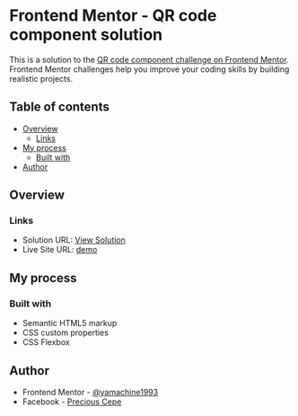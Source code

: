 # Frontend Mentor - QR code component solution

This is a solution to the [QR code component challenge on Frontend Mentor](https://www.frontendmentor.io/challenges/qr-code-component-iux_sIO_H). Frontend Mentor challenges help you improve your coding skills by building realistic projects. 

## Table of contents

- [Overview](#overview)
  - [Links](#links)
- [My process](#my-process)
  - [Built with](#built-with)
- [Author](#author)

## Overview

### Links

- Solution URL: [View Solution](https://www.frontendmentor.io/solutions/qr-code-component-using-html-css-r1x0fY71N5)
- Live Site URL: [demo](https://yamachine1993.github.io/QR-code-component--FrontendMentor/)

## My process

### Built with

- Semantic HTML5 markup
- CSS custom properties
- CSS Flexbox

## Author

- Frontend Mentor - [@yamachine1993](https://www.frontendmentor.io/profile/yamachine1993)
- Facebook - [Precious Cepe](https://www.facebook.com/precious.cepe)
